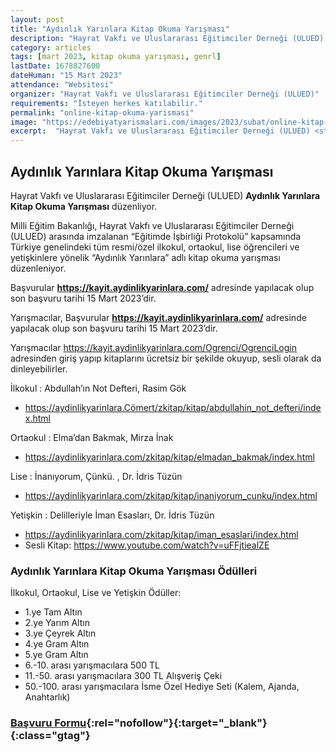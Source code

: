 ```yaml
---
layout: post
title: "Aydınlık Yarınlara Kitap Okuma Yarışması"
description: "Hayrat Vakfı ve Uluslararası Eğitimciler Derneği (ULUED) 'Aydınlık Yarınlara Kitap Okuma Yarışması' düzenliyor."
category: articles
tags: [mart 2023, kitap okuma yarışması, genrl]
lastDate: 1678827600
dateHuman: "15 Mart 2023"
attendance: "Websitesi"
organizer: "Hayrat Vakfı ve Uluslararası Eğitimciler Derneği (ULUED)"
requirements: "İsteyen herkes katılabilir."
permalink: "online-kitap-okuma-yarismasi"
image: "https://edebiyatyarismalari.com/images/2023/subat/online-kitap-okuma-yarismasi.jpg"
excerpt:  "Hayrat Vakfı ve Uluslararası Eğitimciler Derneği (ULUED) <strong> Aydınlık Yarınlara Kitap Okuma Yarışması </strong> düzenliyor."
---
```


## Aydınlık Yarınlara Kitap Okuma Yarışması
Hayrat Vakfı ve Uluslararası Eğitimciler Derneği (ULUED) **Aydınlık Yarınlara Kitap Okuma Yarışması** düzenliyor.  

Milli Eğitim Bakanlığı, Hayrat Vakfı ve Uluslararası Eğitimciler Derneği (ULUED) arasında imzalanan “Eğitimde İşbirliği Protokolü” kapsamında Türkiye genelindeki tüm resmi/özel ilkokul, ortaokul, lise öğrencileri ve yetişkinlere yönelik “Aydınlık Yarınlara” adlı kitap okuma yarışması düzenleniyor.

Başvurular **https://kayit.aydinlikyarinlara.com/** adresinde yapılacak olup son başvuru tarihi 15 Mart 2023’dir.

Yarışmacılar, Başvurular **https://kayit.aydinlikyarinlara.com/** adresinde yapılacak olup son başvuru tarihi 15 Mart 2023’dir.

Yarışmacılar https://kayit.aydinlikyarinlara.com/Ogrenci/OgrenciLogin adresinden giriş yapıp kitaplarını ücretsiz bir şekilde okuyup, sesli olarak da dinleyebilirler.

İlkokul : Abdullah’ın Not Defteri, Rasim Gök
- https://aydinlikyarinlara.Cömert/zkitap/kitap/abdullahin_not_defteri/index.html

Ortaokul : Elma’dan Bakmak, Mirza İnak
- https://aydinlikyarinlara.com/zkitap/kitap/elmadan_bakmak/index.html

Lise : İnanıyorum, Çünkü. , Dr. İdris Tüzün
- https://aydinlikyarinlara.com/zkitap/kitap/inaniyorum_cunku/index.html

Yetişkin : Delilleriyle İman Esasları, Dr. İdris Tüzün
- https://aydinlikyarinlara.com/zkitap/kitap/iman_esaslari/index.html
- Sesli Kitap: https://www.youtube.com/watch?v=uFFjtiealZE

### Aydınlık Yarınlara Kitap Okuma Yarışması Ödülleri
İlkokul, Ortaokul, Lise ve Yetişkin Ödüller:
- 1.ye Tam Altın
- 2.ye Yarım Altın
- 3.ye Çeyrek Altın
- 4.ye Gram Altın
- 5.ye Gram Altın
- 6.-10. arası yarışmacılara 500 TL
- 11.-50. arası yarışmacılara 300 TL Alışveriş̧ Çeki
- 50.-100. arası yarışmacılara İsme Özel Hediye Seti (Kalem, Ajanda, Anahtarlık)

### [Başvuru Formu](https://kayit.aydinlikyarinlara.com/?ref=edebiyatyarismalari.com){:rel="nofollow"}{:target="_blank"}{:class="gtag"}